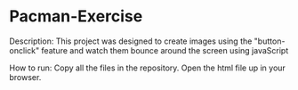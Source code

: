 # Pacman-Exercise

Description: This project was designed to create images using the "button-onclick" feature and watch them bounce around the screen using javaScript

How to run: Copy all the files in the repository. Open the html file up in your browser.
